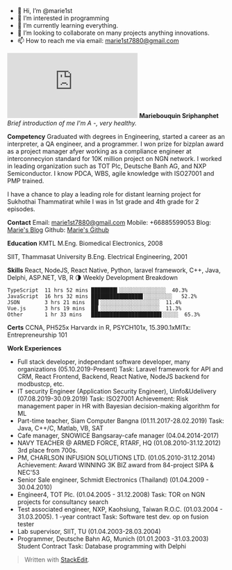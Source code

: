 - 👋 Hi, I’m @marie1st
- 👀 I’m interested in programming
- 🌱 I’m currently learning everything.
- 💞️ I’m looking to collaborate on many projects anything innovations.
- 📫 How to reach me via email: marie1st7880@gmail.com

<!---
marie1st/marie1st is a ✨ special ✨ repository because its `README.md` (this file) appears on your GitHub profile.
You can click the Preview link to take a look at your changes.
--->

![Mariebouquin Sriphanphet](https://files.fm/thumb.php?i=xnh85r9k5)
**Mariebouquin Sriphanphet**
*Brief introduction of me I'm A -, very healthy.*
 
**Competency**
Graduated with degrees in Engineering, started a career as an interpreter, a QA engineer, and a programmer.  I won prize for bizplan award as a project manager afyer working as a compliance engineer at interconnecyion standard for 10K million project on NGN network.  I worked in leading organization such as TOT Plc, Deutsche Banh AG, and NXP Semiconductor.  I know PDCA, WBS, agile knowledge with ISO27001 and PMP trained.

I have a chance to play a leading role for distant learning project for Sukhothai Thammatirat while I was in 1st grade and 4th grade for 2 episodes.

**Contact**
Email:  [marie1st7880@gmail.com](mailto:marie1st7880@gmail.com)
Mobile: +66885599053
Blog:  [Marie's Blog](http://honghernmai.blogspot.com)
Github:  [Marie's Github](https://github.com/marie1st)

**Education**
KMTL
M.Eng. Biomedical Electronics, 2008

SIIT, Thammasat University
B.Eng. Electrical Engineering, 2001

**Skills**
React, NodeJS, React Native, Python, laravel framework, C++, Java, Delphi, ASP.NET, VB, R
🌗 Weekly Development Breakdown
```text
TypeScript  11 hrs 52 mins ████████▍░░░░░░░░░░░░░░░  40.3%
JavaScript  16 hrs 32 mins ████████████████▋░░░░░░░░░   52.2%
JSON        3 hrs 21 mins  ██▍░░░░░░░░░░░░░░░░░░░  11.4%
Vue.js      3 hrs 19 mins  ██▎░░░░░░░░░░░░░░░░░░░  11.3%
Other       1 hr 33 mins   ██████████████████████▋░░░░░  65.3%
```
**Certs**
CCNA, PH525x  Harvardx in R, PSYCH101x, 
15.390.1xMITx: Entrepreneurship 101

**Work Experiences**
- Full stack developer, independant software developer, many organizations
(05.10.2019-Present)
Task: Laravel framework for API and CRM, React Frontend, Backend,
React Native, NodeJS backend for modbustcp, etc.
- IT security Engineer (Application Security Engineer), Uinfo&Udelivery
(07.08.2019-30.09.2019)
Task: ISO27001
Achievement: Risk management paper in HR with Bayesian decision-making algorithm for ML
- Part-time teacher, Siam Computer Bangna
(01.11.2017-28.02.2019)
Task: Java, C++/C, Matlab, VB, SAT
- Cafe manager, SNOWICE Bangsaray-cafe manager
(04.04.2014-2017)
- NAVY TEACHER @ ARMED FORCE, RTARF, HQ
(01.08.2010-31.12.2012) 3rd place from 700s.
- PM, CHARLSON INFUSION SOLUTIONS LTD.
(01.05.2010-31.12.2014)
Achievement: Award WINNING 3K BIZ award from 84-project SIPA & NEC'53
- Senior Sale engineer, Schmidt Electronics (Thailand)
(01.04.2009 - 30.04.2010)
- Engineer4, TOT Plc.
(01.04.2005 - 31.12.2008)
Task: TOR on NGN projects for consultancy search
- Test associated engineer, NXP, Kaohsiung, Taiwan R.O.C.
(01.03.2004 - 31.03.2005). 1 -year contract
Task: Software test dev. op on fusion tester
- Lab supervisor, SIIT, TU
(01.04.2003-28.03.2004)
- Programmer, Deutsche Bahn AG, Munich
(01.01.2003 -31.03.2003) Student Contract
Task: Database programming with Delphi


> Written with [StackEdit](https://stackedit.io/).
